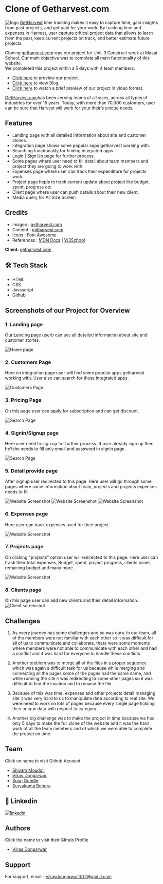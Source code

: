 # Clone of Getharvest.com
![logo](https://www.getharvest.com/hubfs/featured-image-home%20%281%29.png)
[GetHarvest](https://www.getharvest.com/) time tracking makes it easy to capture time, gain insights from past projects, and get paid for your work. By tracking time and expenses in Harvest, user capture critical project data that allows to learn from the past, keep current projects on track, and better estimate future projects.

Cloning [getharvest.com](https://www.getharvest.com/) was our project for Unit-3 Construct week at Masai School. Our main objective was to complete all main functionality of this website.  
We completed this project within a 5 days with 4 team members.

- [Click here](https://mellow-belekoy-09bf46.netlify.app/) to preview our project.
- [Click here](https://medium.com/@vikasdongarwar1012/collaborative-project-getharvest-com-website-clone-9a9d38eae423) to view Blog.
- [Click here](https://drive.google.com/file/d/1law_foR11ViurLJZeSwif2vNm7WfE7Hi/view?usp=sharing) to watch a brief preview of our project in video format.


[GetHarvest.com](https://www.getharvest.com/)has been serving teams of all sizes, across all types of industries for over 15 years. Today, with more than 70,000 customers, user can be sure that Harvest will work for your their’s unique needs.



## Features
- Landing page with all detailed information about site and customer stories.
- Integration page shows some popular apps getharvest working with.
- Searching functionality for finding integrated apps. 
- Login | Sign Up page for further process.
- Some pages where user need to fill detail about team members and project they are going to work with.
- Expenses page where user can track their expenditure for projects work.
- Project page hepls to track current update about project like budget, spent, progress etc.
- Client page where user can push details about their new client.
- Media query for All Size Screen.

## Credits

- Images : [getharvest.com](https://www.getharvest.com/)
- Content : [getharvest.com](https://www.getharvest.com/)
- Icons : [Font Awesome](https://fontawesome.com/)
- References : [MDN Docs](https://developer.mozilla.org/en-US/) | [W3School](https://www.w3schools.com/) 

**Client:** [getharvest.com](https://www.getharvest.com/)

## 🛠 Tech Stack

- HTML
- CSS
- Javascript
- Github

## Screenshots of our Project for Overview

### 1. Landing page

Our Landing page userb can see all detailed information about site and customer stories.

![Home page](https://miro.medium.com/max/720/1*UkRiwL0CMUNBYWmM3wDHlA.png)

### 2. Customers Page

Here on integration page user will find some popular apps getharvest working with. User also can search for these integrated apps. 

![Customers Page](https://miro.medium.com/max/720/1*gYuOX-B5v_CgxRYfueFN0g.png)


### 3. Pricing Page

On this page user can apply for subscription and can get discount.

![Search Page](https://miro.medium.com/max/720/1*4g6Wq_ClfzCFSMUJEg-sMQ.png)

### 4. Signin/Signup page

Here user need to sign up for further process. If user already sign up then he?she needs to fill only email and password in signin page.

![Search Page](https://miro.medium.com/max/720/1*PJY4tWdxLNnRONcBjzGZXQ.png)

### 5. Detail provide page

After signup user redirected to this page. Here user will go through some pages where some information about team, projects and projects expenses needs to fill.

![Website Screenshot](https://miro.medium.com/max/720/1*0OavcyJeQJSwRyWCD9LA2Q.png)
![Website Screenshot](https://miro.medium.com/max/720/1*EP8tb-BosgTMFirA7qVn8Q.png)
![Website Screenshot](https://miro.medium.com/max/720/1*WoEkdnxf-j5D5hNLf_gRZQ.png)

### 6. Expenses page

Here user can track expenses used for their project.

![Website Screenshot](https://miro.medium.com/max/720/1*iz9ibc1oZs7LRQ6pX-lGMA.png)

### 7. Projects page

On clicking "projects" option user will redirected to this page. Here user can track their total expenses, Budget, spent, project progress, clients name, remaining budget and many more.

![Website Screenshot](https://miro.medium.com/max/720/1*Zlxx9m0IFvziXi-AvlSWkg.png)

### 8. Clients page

On this page user can add new clients and their detail information.
![Client screenshot](https://miro.medium.com/max/720/1*9vhxYfctmZ7rQnj-z_6dGw.png)


## Challenges

1. As every journey has some challenges and so was ours. In our team, all of the members were not familiar with each other so it was difficult for all of us to communicate and collaborate, there were some moments where members were not able to communicate with each other and had a conflict and it was hard for everyone to handle these conflicts.

2. Another problem was to merge all of the files in a proper sequence which was again a difficult task for us because while merging and connecting all the pages some of the pages had the same name, and while running the site it was redirecting to some other pages so it was difficult to find the location and to rename the file.

3. Because of this was time, expenses and other projects detail managing site it was very hard to us to manipulate data according to real site. We were need to work on lots of pages because every single page holding their unique data with respect to category.

4. Another big challenge was to make the project in time because we had only 5 days to make the full clone of the website and it was the hard work of all the team members and of which we were able to complete the project on time.
 

## Team
Click on name to visit Github Account
- [Shivam Moudgil](https://github.com/Shivam-Moudgil)
- [Vikas Dongarwar](https://github.com/vikasdongarwar)
- [Suraj Gundle](https://github.com/SurajGundle)
- [Suryakanta Behera](https://github.com/suryakantajsp9)

## 🔗 Linkedin

[![linkedin](https://img.shields.io/badge/linkedin-0A66C2?style=for-the-badge&logo=linkedin&logoColor=white)](https://www.linkedin.com/in/vikas-dongarwar-4254b0253/)


## Authors
Click the name to visit their Github Profile
- [Vikas Dongarwar](https://github.com/vikasdongarwar)

## Support

For support, email - [vikasdongarwar1012@gamil.com](mailto:vikasdongarwar1012@gmail.comm)


